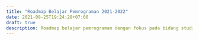 ```yaml
---
title: "Roadmap Belajar Pemrograman 2021-2022"
date: 2021-08-25T19:24:28+07:00
draft: true
description: Roadmap belajar pemrograman dengan fokus pada bidang studi kecerdasan buatan, distributed dan concurrent programming.
---
```


